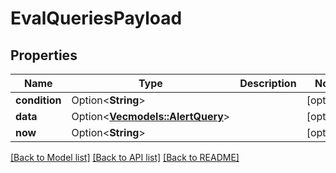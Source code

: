 # EvalQueriesPayload

## Properties

Name | Type | Description | Notes
------------ | ------------- | ------------- | -------------
**condition** | Option<**String**> |  | [optional]
**data** | Option<[**Vec<models::AlertQuery>**](AlertQuery.md)> |  | [optional]
**now** | Option<**String**> |  | [optional]

[[Back to Model list]](../README.md#documentation-for-models) [[Back to API list]](../README.md#documentation-for-api-endpoints) [[Back to README]](../README.md)


